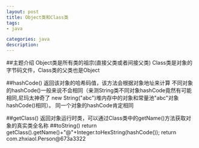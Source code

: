 ```yaml
---
layout: post
title: Object类和Class类
tags:
- java

categories: java
description:
---
```

##主题介绍
Object类是所有类的祖宗(直接父类或者间接父类)
Class类是对象的字节码文件，Class类的父类也是Object

<!-- more -->
##hashCode()
返回该对象的哈希码值，该方法会根据对象地址来计算
不同对象的hashCode()一般来说不会相同（亲测String类不同对象hashCode竟然有可能相同,尼玛太神奇了 new String("abc")堆内存中的对象和常量池"abc"对象hashCode()相同）。
同一个对象的hashCode肯定相同

##getClass()
返回对象运行时类，可以通过Class类中的getName()方法获取对象的真实类全名称
##toString()
return getClass().getName()+"@"+Integer.toHexString(hashCode()); return com.zhxiaol.Person@673a3322
